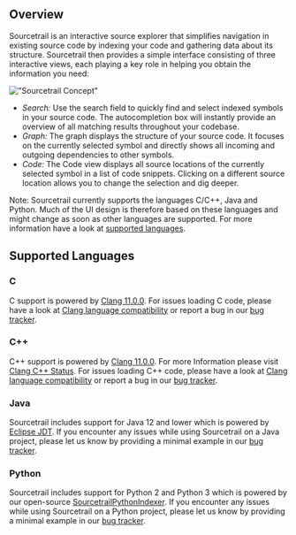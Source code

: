 ## Overview

Sourcetrail is an interactive source explorer that simplifies navigation in existing source code by indexing your code and gathering data about its structure. Sourcetrail then provides a simple interface consisting of three interactive views, each playing a key role in helping you obtain the information you need:

!["Sourcetrail Concept"](img/concept.png "Sourcetrail Concept")

* *Search:* Use the search field to quickly find and select indexed symbols in your source code. The autocompletion box will instantly provide an overview of all matching results throughout your codebase.
* *Graph:* The graph displays the structure of your source code. It focuses on the currently selected symbol and directly shows all incoming and outgoing dependencies to other symbols.
* *Code:* The Code view displays all source locations of the currently selected symbol in a list of code snippets. Clicking on a different source location allows you to change the selection and dig deeper.

Note: Sourcetrail currently supports the languages C/C++, Java and Python. Much of the UI design is therefore based on these languages and might change as soon as other languages are supported. For more information have a look at [supported languages](#supported-languages).

## Supported Languages

### C

C support is powered by [Clang 11.0.0](https://clang.llvm.org/). For issues loading C code, please have a look at [Clang language compatibility](https://clang.llvm.org/compatibility.html) or report a bug in our [bug tracker](https://github.com/CoatiSoftware/SourcetrailBugTracker).

### C++

C++ support is powered by [Clang 11.0.0](https://clang.llvm.org/). For more Information please visit [Clang C++ Status](https://clang.llvm.org/cxx_status.html). For issues loading C++ code, please have a look at [Clang language compatibility](https://clang.llvm.org/compatibility.html) or report a bug in our [bug tracker](https://github.com/CoatiSoftware/SourcetrailBugTracker).

### Java

Sourcetrail includes support for Java 12 and lower which is powered by [Eclipse JDT](https://github.com/eclipse/eclipse.jdt.core). If you encounter any issues while using Sourcetrail on a Java project, please let us know by providing a minimal example in our [bug tracker](https://github.com/CoatiSoftware/SourcetrailBugTracker).

### Python

Sourcetrail includes support for Python 2 and Python 3 which is powered by our open-source [SourcetrailPythonIndexer](https://github.com/CoatiSoftware/SourcetrailPythonIndexer). If you encounter any issues while using Sourcetrail on a Python project, please let us know by providing a minimal example in our [bug tracker](https://github.com/CoatiSoftware/SourcetrailPythonIndexer/issues).
